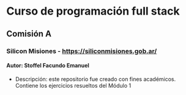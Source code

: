 # Curso de programación full stack
## Comisión A 
### Silicon Misiones - https://siliconmisiones.gob.ar/ 
#### Autor: Stoffel Facundo Emanuel 
- Descripción: este repositorio fue creado con fines académicos. Contiene los ejercicios 
resueltos del Módulo 1
